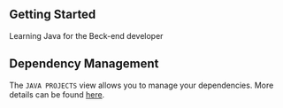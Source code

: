 ## Getting Started

Learning Java for the Beck-end developer

## Dependency Management

The `JAVA PROJECTS` view allows you to manage your dependencies. More details can be found [here](https://github.com/microsoft/vscode-java-dependency#manage-dependencies).
